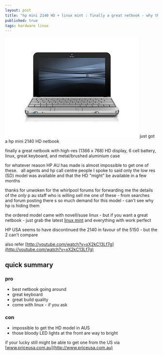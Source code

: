 ```yaml
--- 
layout: post
title: "hp mini 2140 HD + linux mint : finally a great netbook - why the \tfreak is HP making it so hard to get one"
published: true
tags: hardware linux
---
```


![](/img/hp_mini.jpg )
just got a hp mini 2140 HD netbook

finally a great netbook with high-res (1366 x 768) HD display, 6 cell battery,
linux, great keyboard, and metal/brushed aluminium case

for whatever reason HP AU has made is almost impossible to get one of these.  
all agents and hp call centre people I spoke to said only the low res (SD) 
model was available and that the HD "might" be available in a few months

thanks for unwoken for the whirlpool forums for forwarding me the details of the *only*
p au staff who is willing sell me one of these - from searches and forum posting there
s so much demand for this model - can't see why hp is hiding them

the ordered model came with novell/suse linux - but if you want a great netbook 
- just grab the latest [linux mint](http://www.linuxmint.com) and everything with work perfect

HP USA seems to have discontinued the 2140 in favour of the 5150 - but the 2 can't compare

also refer [http://youtube.com/watch?v=xX2kC13Lf7g](http://youtube.com/watch?v=xX2kC13Lf7g)

## quick summary

### pro
- best netbook going around
- great keyboard
- great build quality
- come with linux - if you ask

### con
- impossible to get the HD model in AUS
- those bloody LED lights at the front are way to bright

if your lucky still might be able to get one from the US via [www.priceusa.com.au](http://www.priceusa.com.au)
